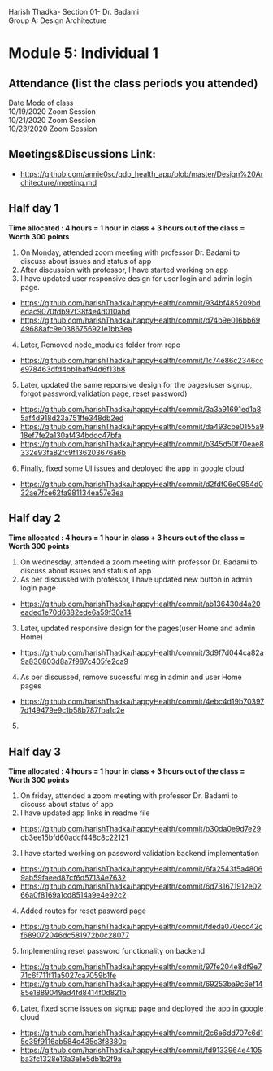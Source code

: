 Harish Thadka- Section 01- Dr. Badami  
Group A: Design Architecture
# Module 5: Individual 1

## Attendance (list the class periods you attended)

Date    Mode of class  
10/19/2020 Zoom Session    
10/21/2020 Zoom Session  
10/23/2020 Zoom Session 

## Meetings&Discussions Link:
- https://github.com/annie0sc/gdp_health_app/blob/master/Design%20Architecture/meeting.md

 ## Half day 1
**Time allocated : 4 hours = 1 hour in class + 3 hours out of the class = Worth 300 points**
1. On Monday, attended zoom meeting with professor Dr. Badami to discuss about issues and status of app
2. After discussion with professor, I have started working on app
3. I have updated user responsive design for user login and admin login page.
- https://github.com/harishThadka/happyHealth/commit/934bf485209bdedac9070fdb92f38f4e4d010abd
- https://github.com/harishThadka/happyHealth/commit/d74b9e016bb6949688afc9e0386756921e1bb3ea
4. Later, Removed node_modules folder from repo
- https://github.com/harishThadka/happyHealth/commit/1c74e86c2346cce978463dfd4bb1baf94d6f13b8
5. Later, updated the same reponsive design for the pages(user signup, forgot password,validation page, reset password)
- https://github.com/harishThadka/happyHealth/commit/3a3a91691ed1a85af4d918d23a751ffe348db2ed
- https://github.com/harishThadka/happyHealth/commit/da493cbe0155a918ef7fe2a130af434bddc47bfa
- https://github.com/harishThadka/happyHealth/commit/b345d50f70eae8332e93fa82fc9f136203676a6b
6. Finally, fixed some UI issues and deployed the app in google cloud
- https://github.com/harishThadka/happyHealth/commit/d2fdf06e0954d032ae7fce62fa981134ea57e3ea

 ## Half day 2
 **Time allocated : 4 hours = 1 hour in class + 3 hours out of the class = Worth 300 points** 
 1. On wednesday, attended a zoom meeting with professor Dr. Badami to discuss about issues and status of app
 2. As per discussed with professor, I have updated new button in admin login page
- https://github.com/harishThadka/happyHealth/commit/ab136430d4a20eaded1e70d6382ede6a59f30a14
 3. Later, updated responsive design for the pages(user Home and admin Home)
 - https://github.com/harishThadka/happyHealth/commit/3d9f7d044ca82a9a830803d8a7f987c405fe2ca9
 4. As per discussed, remove sucessful msg in admin and user Home pages
 - https://github.com/harishThadka/happyHealth/commit/4ebc4d19b703977d149479e9c1b58b787fba1c2e
 5. 
 
 ## Half day 3
 **Time allocated : 4 hours = 1 hour in class + 3 hours out of the class = Worth 300 points**   
1. On friday, attended a zoom meeting with professor Dr. Badami to discuss about status of app
2.  I have updated app links in readme file
- https://github.com/harishThadka/happyHealth/commit/b30da0e9d7e29cb3ee15bfd60adcf448c8c22121
3.  I have started working on password validation backend implementation
- https://github.com/harishThadka/happyHealth/commit/6fa2543f5a48069ab59faeed87cf6d57134e7632
- https://github.com/harishThadka/happyHealth/commit/6d731671912e0266a0f8169a1cd8514a9e4e92c2
4. Added routes for reset pasword page
- https://github.com/harishThadka/happyHealth/commit/fdeda070ecc42cf689072046dc581972b0c28077
5. Implementing reset password functionality on backend
- https://github.com/harishThadka/happyHealth/commit/97fe204e8df9e771c6f711f11a5027ca7059b1fe
- https://github.com/harishThadka/happyHealth/commit/69253ba9c6ef1485e1889049ad4fd8414f0d821b
6. Later, fixed some issues on signup page and deployed the app in google cloud
- https://github.com/harishThadka/happyHealth/commit/2c6e6dd707c6d15e35f9116ab584c435c3f8380c
- https://github.com/harishThadka/happyHealth/commit/fd9133964e4105ba3fc1328e13a3e1e5db1b2f9a
